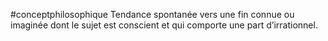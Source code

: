 #conceptphilosophique 
Tendance spontanée vers une fin connue ou imaginée dont le sujet est conscient et qui comporte une part d’irrationnel.